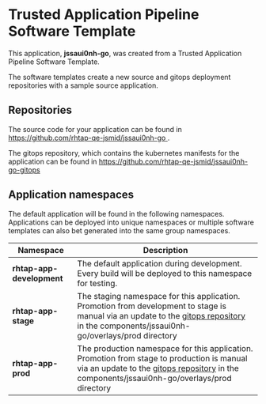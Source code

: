 # Trusted Application Pipeline Software Template

This application, **jssaui0nh-go**, was created from a Trusted Application Pipeline Software Template.

The software templates create a new source and gitops deployment repositories with a sample source application. 

## Repositories

The source code for your application can be found in [https://github.com/rhtap-qe-jsmid/jssaui0nh-go ](https://github.com/rhtap-qe-jsmid/jssaui0nh-go ).
 
The gitops repository, which contains the kubernetes manifests for the application can be found in 
[https://github.com/rhtap-qe-jsmid/jssaui0nh-go-gitops ](https://github.com/rhtap-qe-jsmid/jssaui0nh-go-gitops ) 

## Application namespaces 

The default application will be found in the following namespaces. Applications can be deployed into unique namespaces or multiple software templates can also bet generated into the same group namespaces.  

|  Namespace   |  Description   |  
| -------- | -------- |   
| **rhtap-app-development** | The default application during development. Every build will be deployed to this namespace for testing. | 
| **rhtap-app-stage** | The staging namespace for this application. Promotion from development to stage is manual via an update to the [gitops repository](https://github.com/rhtap-qe-jsmid/jssaui0nh-go-gitops ) in the components/jssaui0nh-go/overlays/prod directory |  
| **rhtap-app-prod** | The production namespace for this application. Promotion from stage to production is manual via an update to the [gitops repository](https://github.com/rhtap-qe-jsmid/jssaui0nh-go-gitops ) in the components/jssaui0nh-go/overlays/prod directory | 